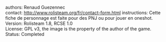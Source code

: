 authors: Renaud Guezennec  
contact: http://www.rolisteam.org/fr/contact-form.html
instructions: Cette fiche de personnage est faite pour des PNJ ou pour jouer en oneshot.  
Version: Rolisteam 1.8, RCSE 1.0  
License: GPL v3, the image is the property of the author of the game.  
Status: Completed  
